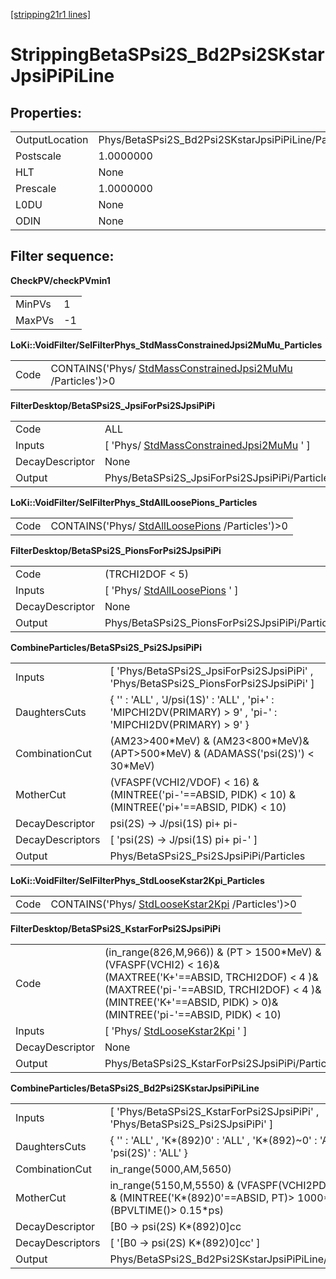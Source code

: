 [[stripping21r1 lines]](./stripping21r1-index)

# StrippingBetaSPsi2S_Bd2Psi2SKstarJpsiPiPiLine

## Properties:

|                |                                                     |
|----------------|-----------------------------------------------------|
| OutputLocation | Phys/BetaSPsi2S_Bd2Psi2SKstarJpsiPiPiLine/Particles |
| Postscale      | 1.0000000                                           |
| HLT            | None                                                |
| Prescale       | 1.0000000                                           |
| L0DU           | None                                                |
| ODIN           | None                                                |

## Filter sequence:

**CheckPV/checkPVmin1**

|        |     |
|--------|-----|
| MinPVs | 1   |
| MaxPVs | -1  |

**LoKi::VoidFilter/SelFilterPhys_StdMassConstrainedJpsi2MuMu_Particles**

|      |                                                                                                            |
|------|------------------------------------------------------------------------------------------------------------|
| Code | CONTAINS('Phys/ [StdMassConstrainedJpsi2MuMu](./stripping21r1-stdmassconstrainedjpsi2mumu) /Particles')\>0 |

**FilterDesktop/BetaSPsi2S_JpsiForPsi2SJpsiPiPi**

|                 |                                                                                           |
|-----------------|-------------------------------------------------------------------------------------------|
| Code            | ALL                                                                                       |
| Inputs          | [ 'Phys/ [StdMassConstrainedJpsi2MuMu](./stripping21r1-stdmassconstrainedjpsi2mumu) ' ] |
| DecayDescriptor | None                                                                                      |
| Output          | Phys/BetaSPsi2S_JpsiForPsi2SJpsiPiPi/Particles                                            |

**LoKi::VoidFilter/SelFilterPhys_StdAllLoosePions_Particles**

|      |                                                                                      |
|------|--------------------------------------------------------------------------------------|
| Code | CONTAINS('Phys/ [StdAllLoosePions](./stripping21r1-stdallloosepions) /Particles')\>0 |

**FilterDesktop/BetaSPsi2S_PionsForPsi2SJpsiPiPi**

|                 |                                                                     |
|-----------------|---------------------------------------------------------------------|
| Code            | (TRCHI2DOF \< 5)                                                    |
| Inputs          | [ 'Phys/ [StdAllLoosePions](./stripping21r1-stdallloosepions) ' ] |
| DecayDescriptor | None                                                                |
| Output          | Phys/BetaSPsi2S_PionsForPsi2SJpsiPiPi/Particles                     |

**CombineParticles/BetaSPsi2S_Psi2SJpsiPiPi**

|                  |                                                                                                              |
|------------------|--------------------------------------------------------------------------------------------------------------|
| Inputs           | [ 'Phys/BetaSPsi2S_JpsiForPsi2SJpsiPiPi' , 'Phys/BetaSPsi2S_PionsForPsi2SJpsiPiPi' ]                       |
| DaughtersCuts    | { '' : 'ALL' , 'J/psi(1S)' : 'ALL' , 'pi+' : 'MIPCHI2DV(PRIMARY) \> 9' , 'pi-' : 'MIPCHI2DV(PRIMARY) \> 9' } |
| CombinationCut   | (AM23\>400\*MeV) & (AM23\<800\*MeV)&(APT\>500\*MeV) & (ADAMASS('psi(2S)') \< 30\*MeV)                        |
| MotherCut        | (VFASPF(VCHI2/VDOF) \< 16) & (MINTREE('pi-'==ABSID, PIDK) \< 10) & (MINTREE('pi+'==ABSID, PIDK) \< 10)       |
| DecayDescriptor  | psi(2S) -\> J/psi(1S) pi+ pi-                                                                                |
| DecayDescriptors | [ 'psi(2S) -\> J/psi(1S) pi+ pi-' ]                                                                        |
| Output           | Phys/BetaSPsi2S_Psi2SJpsiPiPi/Particles                                                                      |

**LoKi::VoidFilter/SelFilterPhys_StdLooseKstar2Kpi_Particles**

|      |                                                                                        |
|------|----------------------------------------------------------------------------------------|
| Code | CONTAINS('Phys/ [StdLooseKstar2Kpi](./stripping21r1-stdloosekstar2kpi) /Particles')\>0 |

**FilterDesktop/BetaSPsi2S_KstarForPsi2SJpsiPiPi**

|                 |                                                                                                                                                                                                                              |
|-----------------|------------------------------------------------------------------------------------------------------------------------------------------------------------------------------------------------------------------------------|
| Code            | (in_range(826,M,966)) & (PT \> 1500\*MeV) & (VFASPF(VCHI2) \< 16)& (MAXTREE('K+'==ABSID, TRCHI2DOF) \< 4 )& (MAXTREE('pi-'==ABSID, TRCHI2DOF) \< 4 )& (MINTREE('K+'==ABSID, PIDK) \> 0)& (MINTREE('pi-'==ABSID, PIDK) \< 10) |
| Inputs          | [ 'Phys/ [StdLooseKstar2Kpi](./stripping21r1-stdloosekstar2kpi) ' ]                                                                                                                                                        |
| DecayDescriptor | None                                                                                                                                                                                                                         |
| Output          | Phys/BetaSPsi2S_KstarForPsi2SJpsiPiPi/Particles                                                                                                                                                                              |

**CombineParticles/BetaSPsi2S_Bd2Psi2SKstarJpsiPiPiLine**

|                  |                                                                                                                           |
|------------------|---------------------------------------------------------------------------------------------------------------------------|
| Inputs           | [ 'Phys/BetaSPsi2S_KstarForPsi2SJpsiPiPi' , 'Phys/BetaSPsi2S_Psi2SJpsiPiPi' ]                                           |
| DaughtersCuts    | { '' : 'ALL' , 'K\*(892)0' : 'ALL' , 'K\*(892)\~0' : 'ALL' , 'psi(2S)' : 'ALL' }                                          |
| CombinationCut   | in_range(5000,AM,5650)                                                                                                    |
| MotherCut        | in_range(5150,M,5550) & (VFASPF(VCHI2PDOF)\<20) & (MINTREE('K\*(892)0'==ABSID, PT)\> 1000\*MeV) & (BPVLTIME()\> 0.15\*ps) |
| DecayDescriptor  | [B0 -\> psi(2S) K\*(892)0]cc                                                                                            |
| DecayDescriptors | [ '[B0 -\> psi(2S) K\*(892)0]cc' ]                                                                                    |
| Output           | Phys/BetaSPsi2S_Bd2Psi2SKstarJpsiPiPiLine/Particles                                                                       |
